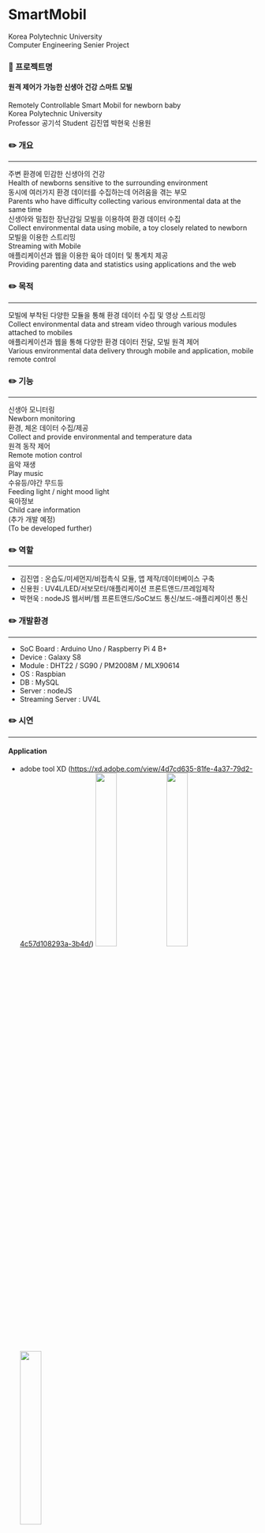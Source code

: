 # SmartMobil
Korea Polytechnic University  
Computer Engineering Senier Project  

### :book: 프로젝트명 
#### 원격 제어가 가능한 신생아 건강 스마트 모빌  
Remotely Controllable Smart Mobil for newborn baby  
Korea Polytechnic University  
Professor 공기석 Student 김진엽 박현욱 신용원  

### :pencil2: 개요  
----------------------------------------------------------
주변 환경에 민감한 신생아의 건강  
Health of newborns sensitive to the surrounding environment  
동시에 여러가지 환경 데이터를 수집하는데 어려움을 겪는 부모  
Parents who have difficulty collecting various environmental data at the same time  
신생아와 밀접한 장난감일 모빌을 이용하여 환경 데이터 수집  
Collect environmental data using mobile, a toy closely related to newborn  
모빌을 이용한 스트리밍  
Streaming with Mobile  
애플리케이션과 웹을 이용한 육아 데이터 및 통계치 제공  
Providing parenting data and statistics using applications and the web  

### :pencil2: 목적
----------------------------------------------------------
모빌에 부착된 다양한 모듈을 통해 환경 데이터 수집 및 영상 스트리밍  
Collect environmental data and stream video through various modules attached to mobiles  
애플리케이션과 웹을 통해 다양한 환경 데이터 전달, 모빌 원격 제어  
Various environmental data delivery through mobile and application, mobile remote control  

### :pencil2: 기능 
----------------------------------------------------------
신생아 모니터링  
Newborn monitoring  
환경, 체온 데이터 수집/제공  
Collect and provide environmental and temperature data  
원격 동작 제어  
Remote motion control  
음악 재생  
Play music  
수유등/야간 무드등  
Feeding light / night mood light  
육아정보  
Child care information  
(추가 개발 예정)  
(To be developed further)  


### :pencil2: 역할
----------------------------------------------------------
* 김진엽 : 온습도/미세먼지/비접촉식 모듈, 앱 제작/데이터베이스 구축  
* 신용원 : UV4L/LED/서보모터/애플리케이션 프론트앤드/프레임제작  
* 박현욱 : nodeJS 웹서버/웹 프론트앤드/SoC보드 통신/보드-애플리케이션 통신  

### :pencil2: 개발환경
----------------------------------------------------------
* SoC Board : Arduino Uno / Raspberry Pi 4 B+  
* Device : Galaxy S8  
* Module : DHT22 / SG90 / PM2008M / MLX90614  
* OS : Raspbian  
* DB : MySQL  
* Server : nodeJS  
* Streaming Server : UV4L  

### :pencil2: 시연
----------------------------------------------------------
#### Application
* adobe tool XD (https://xd.adobe.com/view/4d7cd635-81fe-4a37-79d2-4c57d108293a-3b4d/)
<img src="https://user-images.githubusercontent.com/52243808/76209245-c162d780-6244-11ea-88e2-d418d5158d43.png" width="30%"><img src="https://user-images.githubusercontent.com/52243808/76209248-c2940480-6244-11ea-9ad2-fa61421a6d91.png" width="30%"><img src="https://user-images.githubusercontent.com/52243808/76209281-d2abe400-6244-11ea-864c-320cf1c46be6.png" width="30%">  

#### Arduino
<img src="https://user-images.githubusercontent.com/37360089/72738192-661d4d00-3be4-11ea-90a1-54e613cbda81.jpg" width="50%"><img src="https://user-images.githubusercontent.com/37360089/72738200-6a496a80-3be4-11ea-87ab-3dd8c8f5f42d.png" width="50%">

### :pencil2:7. 참고
----------------------------------------------------------
#### 사이트
* 전반적인 웹구축 : http://www.hardcopyworld.com/ngine/aduino/index.php/archives/3343 
* 모듈에러 참고자료 : https://github.com/serialport/node-serialport/issues/1910
* node 버젼 변경시 참고자료 : https://futurecreator.github.io/2018/05/28/nodejs-npm-update-latest-or-stable-version/
* led GPIO 참고자료 : https://webnautes.tistory.com/836
https://m.blog.naver.com/PostView.nhn?blogId=roboholic84&logNo=220336410478&proxyReferer=https%3A%2F%2Fwww.google.com%2F
https://itnext.io/introduction-to-iot-with-raspberry-pi-and-node-js-using-rgb-led-lights-77f4750a5ea9
https://www.w3schools.com/nodejs/nodejs_raspberrypi_rgb_led_websocket.asp

* 파이카메라를 이용한 MMAL MOTION – MJPEG 스트리밍 : http://www.hardcopyworld.com/ngine/aduino/index.php/archives/1803
* 라즈베리파이 카메라 동영상 스트리밍 : http://blog.naver.com/PostView.nhn?blogId=3demp&logNo=221399934352&categoryNo=0&parentCategoryNo=52
&viewDate=&currentPage=1&postListTopCurrentPage=1&from=search
* 라즈베리파이를 이용한 음악 스트리밍 : https://writingdeveloper.tistory.com/8
Noje.js 스트리밍 : https://javafa.gitbooks.io/nodejs_server_basic/content/chapter11.html

#### 관련 논문
* [이군자,이명희(2002), 신생아 감각자극에 관한 국내 연구 논문 분석, 아동간호학회지, 8(3), 332p]
* [안영미, 손 민, 김남희, 강나래, 강승연, 정은미(2017), 고위험신생아의 저체온증 현황 및 관련요인, 아동간호학회지, 23(4), 505p]

